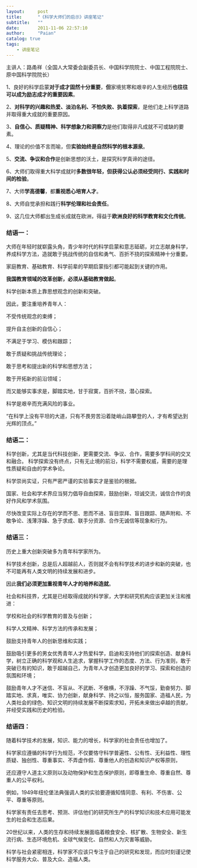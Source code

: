 ```yaml
---
layout:     post
title:      "《科学大师们的启示》讲座笔记"
subtitle:   ""
date:       2011-11-06 22:57:10
author:     "Paian"
catalog: true
tags:
    - 讲座笔记
---
```


主讲人：路甬祥（全国人大常委会副委员长、中国科学院院士、中国工程院院士、原中国科学院院长）

1、良好的科学启蒙**对于成才固然十分重要**，**但**家境贫寒和艰辛的人生经历**也往往可以成为励志成才的重要因素**。

2、**对科学的兴趣和热爱、淡泊名利、不怕失败、执着探索**，是他们走上科学道路并取得重大成就的重要原因。

3、**自信心、质疑精神、科学想象力和洞察力**是他们取得非凡成就不可或缺的要素。

4、理论的价值不言而喻，但**实验始终是自然科学的根本源泉**。

5、**交流、争议和合作**是创新思想的沃土，是探究科学真谛的途径。

6、大师们取得重大科学成就时**多数很年轻，但获得公认必须经受同行、实践和时间的检验**。

7、大师**学高德馨**，都**重视悉心培育人才**。

8、大师自觉承担和践行**科学伦理和社会责任**。

9、这几位大师都出生成长成就在欧洲，得益于**欧洲良好的科学教育和文化传统**。

### 结语一：

大师在年轻时就崭露头角，青少年时代的科学启蒙和意志砥砺，对立志献身科学，养成科学方法，造就敢于挑战传统的自信和勇气、百折不挠的探索精神十分重要。

家庭教育、基础教育、科学前辈的早期启蒙指引都可能起到关键的作用。

**我国教育领域的改革创新，必须从基础教育做起**。

科学创新本质上靠思想观念的创新和突破。

因此，要注重培养青年人：

不受传统观念的束缚；

提升自主创新的自信心；

不满足于学习、模仿和跟踪；

敢于质疑和挑战传统理论；

敢于思考和提出新的科学和思想方法；

敢于开拓新的前沿领域；

而又能够实事求是，脚踏实地，甘于寂寞，百折不挠，潜心探索。

科学是艰辛而充满风险的事业。

“在科学上没有平坦的大道，只有不畏劳苦沿着陡峭山路攀登的人，才有希望达到光辉的顶点。”

### 结语二：

科学创新，尤其是当代科技创新，更需要交流、争议、合作，需要多学科间的交叉和融合。
科学探索没有终点，只有无止境的前沿，科学不需要权威，需要的是理性质疑和自由的学术争论。

科学崇尚实证，只有严密严谨的实验事实才是鉴验的根据。

国家、社会和学术界应当努力倡导自由探索，鼓励创新，坦诚交流，诚信合作的良好作风和学术氛围。

尽快改变实际上存在的学而不思、思而不进、盲目崇拜、盲目跟踪、随声附和、不敢争论、浅薄浮躁、急于求成、联手分资源、合作无诚信等现象和行为。

### 结语三：

历史上重大创新突破多为青年科学家所为。

科学技术创新，总是后人超越前人，否则就不会有科学技术的进步和新的突破，也不可能再有人类文明的持续发展和进步。

因此**我们必须更加重视青年人才的培养和造就**。

社会和科技界，尤其是已经取得成就的科学家，大学和研究机构应该更加关注和推进：

学校和社会的科学教育的普及与创新；

科学人文精神、科学方法的传承和发展；

鼓励支持青年人的创新思维和实践；

鼓励吸引更多的男女优秀青年人才热爱科学，启迪和支持他们的探索创造、献身科学，树立正确的科学观和人生追求，掌握科学工作的态度、方法、行为准则，敢于突破已有的知识，敢于超越自己，为青年人才创造更加良好的学习、探索和创造的氛围和环境；

鼓励青年人才不迷信、不盲从、不武断、不傲横，不浮躁、不气馁，勤奋努力、脚踏实地、求真，唯实、协力创新，献身科学、持之以恒，服务国家、造福人民，为人类社会的绿色、知识文明的持续发展不断探索求知，开拓未来做出卓越的贡献，并经受实践和历史的检验。

### 结语四：

随着科学技术的发展，知识、能力的增长，科学家的社会责任也增加了。

科学家应遵循的科学行为规范，不仅要恪守科学普遍性、公有性、无利益性、理性质疑、独创性、尊重事实、不弄虚作假、尊重他人的创造和知识产权等原则，

还应遵守人道主义原则以及动物保护和生态保护原则，即尊重生命、尊重自然、尊重人的公平权利。

例如，1949年纽伦堡法典强调人类的实验要遵循知情同意、有利、不伤害、公平、尊重等原则。

科学家有责任去思考、预测、评估他们的研究所生产的科学知识和技术应用可能发生的社会和生态后果。

20世纪以来，人类的生存和持续发展面临着粮食安全、核扩散、生物安全、新生流行病、生态环境危机、全球气候变化、自然和人为灾害等威胁。

科学与社会紧密相连，科学家不应该只专注于自己的研究和发现，而应时刻谨记使科学服务大众、普及大众、造福人类。
